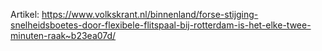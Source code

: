 Artikel: https://www.volkskrant.nl/binnenland/forse-stijging-snelheidsboetes-door-flexibele-flitspaal-bij-rotterdam-is-het-elke-twee-minuten-raak~b23ea07d/